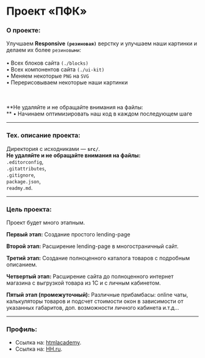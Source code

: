 # Проект «ПФК»

### О проекте:

<!-- NOTE: step1-task4, 5-->

Улучшаем **Responsive `(резиновая)`** верстку и
улучшаем наши картинки и делаем их более `резиновыми`:
<br>
<br>
• Всех блоков сайта `(./blocks)` <br>
• Всех компонентов сайта `(./ui-kit)` <br>
• Меняем некоторые `PNG` на `SVG` <br>
• Перерисовываем некоторые наши картинки

<br>
<br>
**Не удаляйте и не обращайте внимания на файлы: <br>**
• Начинаем оптимизировать наш код в каждом последующем шаге

<!-- NOTE: step1-task3-->

<!-- Делаем **Responsive `(резиновая)`** верстку для:
<br>
<br>
• Всех блоков сайта `(./blocks)` <br>
• Всех компонентов сайта `(./ui-kit)` -->


<!-- NOTE: step1-task2 -->

<!-- Делаем верстку:
<br>
<br>
• Подключаем все не обходимое в стилях:
style.sass -> blocks + ui-kits + pages + mixins + variables
<br>
• Подключаем необходимые плагины для gulp'a.
<br>
• Пишем конфиг для gulp'a.
<br>
• Пишем стили для:

ui-kit's<br>
block's<br>
page's<br>
mixin's<br>
variable's<br>

**PS: адаптив будет потом** -->


<!-- NOTE: step1-task1 -->

<!-- Делаем мобильную верстку:
<br>
<br>
• Создаем все необходимые ui-kit's.
<br>
• Создаем все не обходимые блоки.
<br>
• Все наши ui-kit's подключаем в наших блоках.
<br>
• Строим наш сайт из блоков, с требуемыми параметрами. -->


<!-- NOTE: master branch -->

<!-- Боевой Проект для компании ООО «ПФК»
<br>
<br>
**Это мой первый боевой проект, после интенсивов по Back-end разработке на htmlAcademy и годового обучения на Front-end разработчика в Томской компании Fullstack-development**
<br>
<br>
Параллельно, со всем вышеизложенным я буду продолжать самостоятельно проходить интенсивы на htmlAcademy по:<br>
• HTML+CSS, уровень 2.<br>
• JS, Уровень 1.<br>
• JS, Уровень 2.<br>
И применять полученные знания сразу зу же на данном проекте.
<br>
<br>
Планируется так же освежить свои знания по Back-end'у (PHP), т.к. здесь он так же будет зайдествован.
<br>
Весь проект будет соответствовать w3c и общепринятым стандартам разработки, так же проект будет максимально строго содержать **все** требования и стандарты htmlacademy.
<br>
**Это НЕ учебный проект, а продакшн** -->

---

### Тех. описание проекта:

Директория с исходниками — **`src/`**.<br>
**Не удаляйте и не обращайте внимания на файлы: <br>**
`.editorconfig`,<br>
`.gitattributes`,<br>
`.gitignore`,<br>
`package.json`,<br>
`readmy.md`.<br>
<!--
`.stylelintrc`,<br>
`.travis.yml`,<br>
`package-lock.json`,<br>
-->

---

### Цель проекта:

Проект будет много этапным.

**Первый этап:**
Создание простого lending-page

**Второй этап:**
Расширение lending-page в многостраничный сайт.

**Третий этап:**
Создание полноценного каталога товаров с подробным описанием.

**Четвертый этап:**
Расширение сайта до полноценного интернет магазина с выгрузкой товара из 1С и с личным кабинетом.

**Пятый этап (промежуточный):**
Различные прибамбасы: online чаты, калькуляторы товаров и подсчет стоимости окон в зависимости от указанных габаритов, доп. возможности личного кабинета и.т.д...

---

### Профиль:

* Ссылка на: [htmlacademy](https://htmlacademy.ru/profile/id701371).
* Ссылка на: [HH.ru](https://stavropol.hh.ru/resume/c063f00aff02d1e0900039ed1f747853505472).